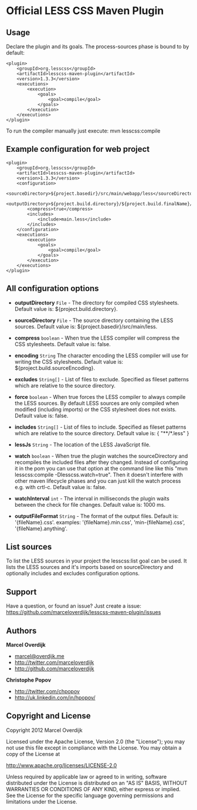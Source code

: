 Official LESS CSS Maven Plugin
==============================


Usage
-----

Declare the plugin and its goals. The process-sources phase is bound to by default:

    <plugin>
        <groupId>org.lesscss</groupId>
        <artifactId>lesscss-maven-plugin</artifactId>
        <version>1.3.3</version>
        <executions>
            <execution>
                <goals>
                    <goal>compile</goal>
                </goals>
            </execution>
        </executions>
    </plugin>

To run the compiler manually just execute: mvn lesscss:compile


Example configuration for web project
-------------------------------------

    <plugin>
        <groupId>org.lesscss</groupId>
        <artifactId>lesscss-maven-plugin</artifactId>
        <version>1.3.3</version>
        <configuration>
            <sourceDirectory>${project.basedir}/src/main/webapp/less</sourceDirectory>
            <outputDirectory>${project.build.directory}/${project.build.finalName}/css</outputDirectory>
            <compress>true</compress>
            <includes>
                <include>main.less</include>
            </includes>
        </configuration>
        <executions>
            <execution>
                <goals>
                    <goal>compile</goal>
                </goals>
            </execution>
        </executions>
    </plugin>


All configuration options
-------------------------

+ **outputDirectory** `File` - The directory for compiled CSS stylesheets. Default value is: ${project.build.directory}.

+ **sourceDirectory** `File` - The source directory containing the LESS sources. Default value is: ${project.basedir}/src/main/less.

+ **compress** `boolean` - When true the LESS compiler will compress the CSS stylesheets. Default value is: false.
+ **encoding** `String` The character encoding the LESS compiler will use for writing the CSS stylesheets. Default value is: ${project.build.sourceEncoding}.

+ **excludes** `String[]` - List of files to exclude. Specified as fileset patterns which are relative to the source directory.

+ **force** `boolean` - When true forces the LESS compiler to always compile the LESS sources. By default LESS sources are only compiled when modified (including imports) or the CSS stylesheet does not exists. Default value is: false.

+ **includes** `String[]` - List of files to include. Specified as fileset patterns which are relative to the source directory. Default value is: { "**\/*.less" }

+ **lessJs** `String` - The location of the LESS JavaScript file.

+ **watch** `boolean` - When true the plugin watches the sourceDirectory and recompiles the included files after they changed. Instead of configuring it in the pom you can use that option at the command line like this "mvn lesscss:compile -Dlesscss.watch=true". Then it doesn't interfere with other maven lifecycle phases and you can just kill the watch process e.g. with crtl-c. Default value is: false.

+ **watchInterval** `int` - The interval in milliseconds the plugin waits between the check for file changes. Default value is: 1000 ms.

+ **outputFileFormat** `String` - The format of the output files. Default is: '{fileName}.css'. examples: '{fileName}.min.css', 'min-{fileName}.css', '{fileName}.anything'.

List sources
------------

To list the LESS sources in your project the lesscss:list goal can be used. It lists the LESS sources and it's imports based on sourceDirectory and optionally includes and excludes configuration options.  


Support
-------

Have a question, or found an issue? Just create a issue: https://github.com/marceloverdijk/lesscss-maven-plugin/issues


Authors
-------

**Marcel Overdijk**

+ marcel@overdijk.me
+ http://twitter.com/marceloverdijk
+ http://github.com/marceloverdijk

**Christophe Popov**

+ http://twitter.com/chpopov
+ http://uk.linkedin.com/in/hpopov/


Copyright and License
---------------------

Copyright 2012 Marcel Overdijk

Licensed under the Apache License, Version 2.0 (the "License");
you may not use this file except in compliance with the License.
You may obtain a copy of the License at

   http://www.apache.org/licenses/LICENSE-2.0

Unless required by applicable law or agreed to in writing, software
distributed under the License is distributed on an "AS IS" BASIS,
WITHOUT WARRANTIES OR CONDITIONS OF ANY KIND, either express or implied.
See the License for the specific language governing permissions and
limitations under the License.
